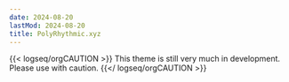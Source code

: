 ```yaml
---
date: 2024-08-20
lastMod: 2024-08-20
title: PolyRhythmic.xyz
---
```


{{< logseq/orgCAUTION >}}
  This theme is still very much in development. 
  Please use with caution.
{{</ logseq/orgCAUTION >}}